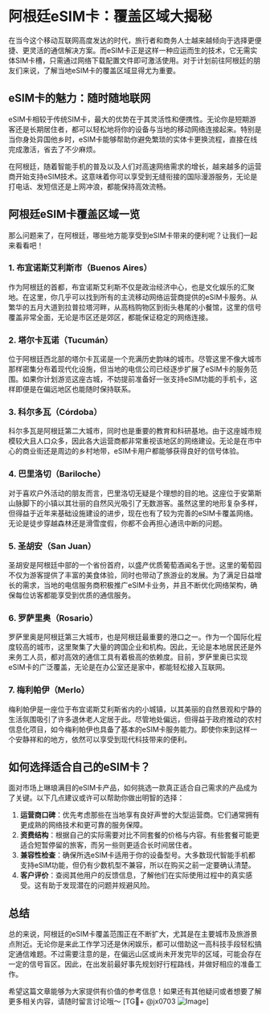 # 阿根廷eSIM卡：覆盖区域大揭秘

在当今这个移动互联网高度发达的时代，旅行者和商务人士越来越倾向于选择更便捷、更灵活的通信解决方案。而eSIM卡正是这样一种应运而生的技术，它无需实体SIM卡槽，只需通过网络下载配置文件即可激活使用。对于计划前往阿根廷的朋友们来说，了解当地eSIM卡的覆盖区域显得尤为重要。

## eSIM卡的魅力：随时随地联网

eSIM卡相较于传统SIM卡，最大的优势在于其灵活性和便携性。无论你是短期游客还是长期居住者，都可以轻松地将你的设备与当地的移动网络连接起来。特别是当你身处异国他乡时，eSIM卡能够帮助你避免繁琐的实体卡更换流程，直接在线完成激活，省去了不少麻烦。

在阿根廷，随着智能手机的普及以及人们对高速网络需求的增长，越来越多的运营商开始支持eSIM技术。这意味着你可以享受到无缝衔接的国际漫游服务，无论是打电话、发短信还是上网冲浪，都能保持高效流畅。

## 阿根廷eSIM卡覆盖区域一览

那么问题来了，在阿根廷，哪些地方能享受到eSIM卡带来的便利呢？让我们一起来看看吧！

### 1. 布宜诺斯艾利斯市（Buenos Aires）
作为阿根廷的首都，布宜诺斯艾利斯不仅是政治经济中心，也是文化娱乐的汇聚地。在这里，你几乎可以找到所有的主流移动网络运营商提供的eSIM卡服务。从繁华的五月大道到拉普拉塔河畔，从高档购物区到街头巷尾的小餐馆，这里的信号覆盖非常全面，无论是市区还是郊区，都能保证稳定的网络连接。

### 2. 塔尔卡瓦诺（Tucumán）
位于阿根廷西北部的塔尔卡瓦诺是一个充满历史韵味的城市。尽管这里不像大城市那样密集分布着现代化设施，但当地的电信公司已经逐步扩展了eSIM卡的服务范围。如果你计划游览这座古城，不妨提前准备好一张支持eSIM功能的手机卡，这样即便是在偏远地区也能随时保持联系。

### 3. 科尔多瓦（Córdoba）
科尔多瓦是阿根廷第二大城市，同时也是重要的教育和科研基地。由于这座城市规模较大且人口众多，因此各大运营商都非常重视该地区的网络建设。无论是在市中心的商业街还是周边的乡村地带，eSIM卡用户都能够获得良好的信号体验。

### 4. 巴里洛切（Bariloche）
对于喜欢户外活动的朋友而言，巴里洛切无疑是个理想的目的地。这座位于安第斯山脉脚下的小镇以其壮丽的自然风光吸引了无数游客。虽然这里的地形复杂多样，但得益于近年来基础设施建设的进步，现在也有了较为完善的eSIM卡覆盖网络。无论是徒步穿越森林还是滑雪度假，你都不会再担心通讯中断的问题。

### 5. 圣胡安（San Juan）
圣胡安是阿根廷中部的一个省份首府，以盛产优质葡萄酒闻名于世。这里的葡萄园不仅为游客提供了丰富的美食体验，同时也带动了旅游业的发展。为了满足日益增长的需求，当地的电信服务商积极推广eSIM卡业务，并且不断优化网络架构，确保每位访客都能享受到优质的通信服务。

### 6. 罗萨里奥（Rosario）
罗萨里奥是阿根廷第三大城市，也是阿根廷最重要的港口之一。作为一个国际化程度较高的城市，这里聚集了大量的跨国企业和机构。因此，无论是本地居民还是外来务工人员，都对高效的通信工具有着极高的依赖度。目前，罗萨里奥已实现eSIM卡的广泛覆盖，无论是在办公室还是家中，都能轻松接入互联网。

### 7. 梅利帕伊（Merlo）
梅利帕伊是一座位于布宜诺斯艾利斯省内的小城镇，以其美丽的自然景观和宁静的生活氛围吸引了许多退休老人定居于此。尽管地处偏远，但得益于政府推动的农村信息化项目，如今梅利帕伊也具备了基本的eSIM卡服务能力。即使你来到这样一个安静祥和的地方，依然可以享受到现代科技带来的便利。

## 如何选择适合自己的eSIM卡？

面对市场上琳琅满目的eSIM卡产品，如何挑选一款真正适合自己需求的产品成为了关键。以下几点建议或许可以帮助你做出明智的选择：

1. **运营商口碑**：优先考虑那些在当地享有良好声誉的大型运营商。它们通常拥有更成熟的网络技术和更可靠的服务保障。
2. **资费结构**：根据自己的实际需要对比不同套餐的价格与内容。有些套餐可能更适合短暂停留的旅客，而另一些则更适合长时间居住者。
3. **兼容性检查**：确保所选eSIM卡适用于你的设备型号。大多数现代智能手机都支持eSIM功能，但仍有少数机型不兼容，所以在购买之前一定要确认清楚。
4. **客户评价**：查阅其他用户的反馈信息，了解他们在实际使用过程中的真实感受。这有助于发现潜在的问题并规避风险。

## 总结

总的来说，阿根廷的eSIM卡覆盖范围正在不断扩大，尤其是在主要城市及旅游景点附近。无论你是来此工作学习还是休闲娱乐，都可以借助这一高科技手段轻松搞定通信难题。不过需要注意的是，在偏远山区或尚未开发完毕的区域，可能会存在一定的信号盲区。因此，在出发前最好事先规划好行程路线，并做好相应的准备工作。

希望这篇文章能够为大家提供有价值的参考信息！如果还有其他疑问或者想要了解更多相关内容，请随时留言讨论哦～ [TG💪+ @jx0703 ![Image](https://github.com/user-attachments/assets/dbca1d08-cadb-493c-b0ec-ad6f7a83f270)]